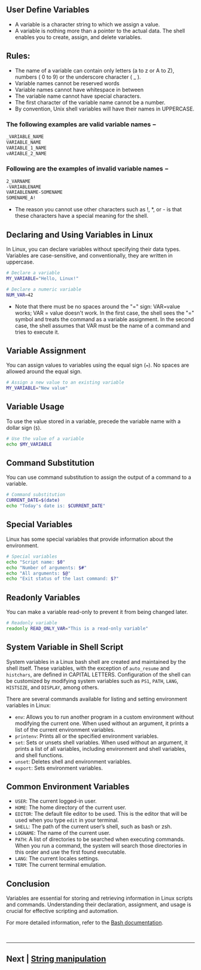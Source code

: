 

## User Define Variables

- A variable is a character string to which we assign a value.
- A variable is nothing more than a pointer to the actual data. The shell enables you to create, assign, and delete variables.


## Rules:

- The name of a variable can contain only letters (a to z or A to Z), numbers ( 0 to 9) or the underscore character ( _ ).
- Variable names cannot be reserved words
- Variable names cannot have whitespace in between
- The variable name cannot have special characters.
- The first character of the variable name cannot be a number.
- By convention, Unix shell variables will have their names in UPPERCASE.


### The following examples are valid variable names −

```bash
_VARIABLE_NAME
VARIABLE_NAME
VARIABLE_1_NAME
vARIABLE_2_NAME
```

### Following are the examples of invalid variable names −

```bash
2_VARNAME
-VARIABLENAME
VARIABLENAME-SOMENAME
SOMENAME_A!
```

- The reason you cannot use other characters such as !, *, or - is that these characters have a special meaning for the shell.



## Declaring and Using Variables in Linux

In Linux, you can declare variables without specifying their data types. Variables are case-sensitive, and conventionally, they are written in uppercase.

```bash
# Declare a variable
MY_VARIABLE="Hello, Linux!"

# Declare a numeric variable
NUM_VAR=42
```

- Note that there must be no spaces around the "=" sign: VAR=value works; VAR = value doesn't work. In the first case, the shell sees the "=" symbol and treats the command as a variable assignment. In the second case, the shell assumes that VAR must be the name of a command and tries to execute it.

## Variable Assignment

You can assign values to variables using the equal sign (`=`). No spaces are allowed around the equal sign.

```bash
# Assign a new value to an existing variable
MY_VARIABLE="New value"
```

## Variable Usage

To use the value stored in a variable, precede the variable name with a dollar sign (`$`).

```bash
# Use the value of a variable
echo $MY_VARIABLE
```

## Command Substitution

You can use command substitution to assign the output of a command to a variable.

```bash
# Command substitution
CURRENT_DATE=$(date)
echo "Today's date is: $CURRENT_DATE"
```

## Special Variables

Linux has some special variables that provide information about the environment.

```bash
# Special variables
echo "Script name: $0"
echo "Number of arguments: $#"
echo "All arguments: $@"
echo "Exit status of the last command: $?"
```

## Readonly Variables

You can make a variable read-only to prevent it from being changed later.

```bash
# Readonly variable
readonly READ_ONLY_VAR="This is a read-only variable"
```

## System Variable in Shell Script

System variables in a Linux bash shell are created and maintained by the shell itself. These variables, with the exception of `auto_resume` and `histchars`, are defined in CAPITAL LETTERS. Configuration of the shell can be customized by modifying system variables such as `PS1`, `PATH`, `LANG`, `HISTSIZE`, and `DISPLAY`, among others.

There are several commands available for listing and setting environment variables in Linux:

- `env`: Allows you to run another program in a custom environment without modifying the current one. When used without an argument, it prints a list of the current environment variables.
- `printenv`: Prints all or the specified environment variables.
- `set`: Sets or unsets shell variables. When used without an argument, it prints a list of all variables, including environment and shell variables, and shell functions.
- `unset`: Deletes shell and environment variables.
- `export`: Sets environment variables.

## Common Environment Variables

- `USER`: The current logged-in user.
- `HOME`: The home directory of the current user.
- `EDITOR`: The default file editor to be used. This is the editor that will be used when you type `edit` in your terminal.
- `SHELL`: The path of the current user’s shell, such as bash or zsh.
- `LOGNAME`: The name of the current user.
- `PATH`: A list of directories to be searched when executing commands. When you run a command, the system will search those directories in this order and use the first found executable.
- `LANG`: The current locales settings.
- `TERM`: The current terminal emulation.



## Conclusion

Variables are essential for storing and retrieving information in Linux scripts and commands. Understanding their declaration, assignment, and usage is crucial for effective scripting and automation.

For more detailed information, refer to the [Bash documentation](https://www.gnu.org/software/bash/manual/).

<br>
<hr>


## Next | [String manipulation](https://github.com/lioneltchami/bash-scripting-tutorial/blob/main/Tutorial-Files/03.Variables-and-Data-Types/02.String_manipulation.md)

